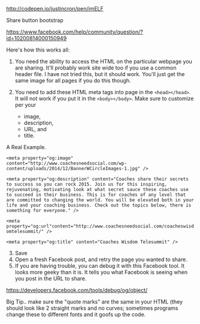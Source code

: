 http://codepen.io/justincron/pen/imELF

Share button bootstrap


https://www.facebook.com/help/community/question/?id=10200814000150949

Here's how this works all:

1. You need the ability to access the HTML on the particular 
webpage you are sharing. It'll probably work site wide too 
if you use a common header file. I have not tried this, 
but it should work. You'll just get the same image for 
all pages if you do this though.

2. You need to add these HTML meta tags into page in the 
`<head></head>`. It will not work if you put it in the 
`<body></body>`. Make sure to customize per your
    - image, 
    - description, 
    - URL, and 
    - title.

A Real Example.

`<meta property="og:image" content="http://www.coachesneedsocial.com/wp-content/uploads/2014/12/BannerWCircleImages-1.jpg" />`

`<meta property="og:description" content="Coaches share their secrets to success so you can rock 2015. Join us for this inspiring, rejuvenating, motivating look at what secret sauce these coaches use to succeed in their business. This is for coaches of any level that are committed to changing the world. You will be elevated both in your life and your coaching business. Check out the topics below, there is something for everyone." />`

`<meta property="og:url"content="http://www.coachesneedsocial.com/coacheswisdomtelesummit/" />`

`<meta property="og:title" content="Coaches Wisdom Telesummit" />`

3. Save
4. Open a fresh Facebook post, and retry the page 
you wanted to share.
5. If you are having trouble, you can debug it with 
this Facebook tool. It looks more geeky than it is. 
It tells you what Facebook is seeing when you post 
in the URL to share.

https://developers.facebook.com/tools/debug/og/object/

Big Tip.. make sure the "quote marks" are the same in 
your HTML (they should look like 2 straight marks and 
no curves; sometimes programs change these to different 
fonts and it goofs up the code.